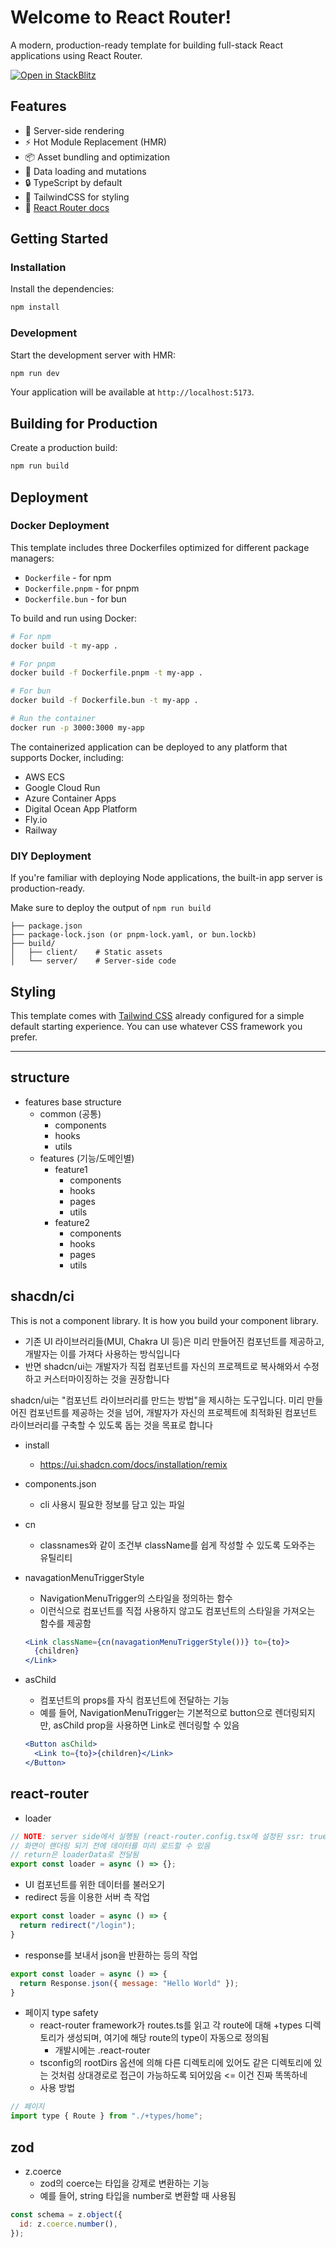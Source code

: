 # Welcome to React Router!

A modern, production-ready template for building full-stack React applications using React Router.

[![Open in StackBlitz](https://developer.stackblitz.com/img/open_in_stackblitz.svg)](https://stackblitz.com/github/remix-run/react-router-templates/tree/main/default)

## Features

- 🚀 Server-side rendering
- ⚡️ Hot Module Replacement (HMR)
- 📦 Asset bundling and optimization
- 🔄 Data loading and mutations
- 🔒 TypeScript by default
- 🎉 TailwindCSS for styling
- 📖 [React Router docs](https://reactrouter.com/)

## Getting Started

### Installation

Install the dependencies:

```bash
npm install
```

### Development

Start the development server with HMR:

```bash
npm run dev
```

Your application will be available at `http://localhost:5173`.

## Building for Production

Create a production build:

```bash
npm run build
```

## Deployment

### Docker Deployment

This template includes three Dockerfiles optimized for different package managers:

- `Dockerfile` - for npm
- `Dockerfile.pnpm` - for pnpm
- `Dockerfile.bun` - for bun

To build and run using Docker:

```bash
# For npm
docker build -t my-app .

# For pnpm
docker build -f Dockerfile.pnpm -t my-app .

# For bun
docker build -f Dockerfile.bun -t my-app .

# Run the container
docker run -p 3000:3000 my-app
```

The containerized application can be deployed to any platform that supports Docker, including:

- AWS ECS
- Google Cloud Run
- Azure Container Apps
- Digital Ocean App Platform
- Fly.io
- Railway

### DIY Deployment

If you're familiar with deploying Node applications, the built-in app server is production-ready.

Make sure to deploy the output of `npm run build`

```
├── package.json
├── package-lock.json (or pnpm-lock.yaml, or bun.lockb)
├── build/
│   ├── client/    # Static assets
│   └── server/    # Server-side code
```

## Styling

This template comes with [Tailwind CSS](https://tailwindcss.com/) already configured for a simple default starting experience. You can use whatever CSS framework you prefer.


---

## structure

- features base structure
  - common (공통)
    - components
    - hooks
    - utils
  - features (기능/도메인별)
    - feature1
      - components
      - hooks
      - pages
      - utils
    - feature2
      - components
      - hooks
      - pages
      - utils

## shacdn/ci

This is not a component library. It is how you build your component library.
- 기존 UI 라이브러리들(MUI, Chakra UI 등)은 미리 만들어진 컴포넌트를 제공하고, 개발자는 이를 가져다 사용하는 방식입니다
- 반면 shadcn/ui는 개발자가 직접 컴포넌트를 자신의 프로젝트로 복사해와서 수정하고 커스터마이징하는 것을 권장합니다

shadcn/ui는 "컴포넌트 라이브러리를 만드는 방법"을 제시하는 도구입니다.  미리 만들어진 컴포넌트를 제공하는 것을 넘어, 개발자가 자신의 프로젝트에 최적화된 컴포넌트 라이브러리를 구축할 수 있도록 돕는 것을 목표로 합니다

- install
  - https://ui.shadcn.com/docs/installation/remix

- components.json
  - cli 사용시 필요한 정보를 담고 있는 파일


- cn
  - classnames와 같이 조건부 className를 쉽게 작성할 수 있도록 도와주는 유틸리티

- navagationMenuTriggerStyle
  - NavigationMenuTrigger의 스타일을 정의하는 함수
  - 이런식으로 컴포넌트를 직접 사용하지 않고도 컴포넌트의 스타일을 가져오는 함수를 제공함
  ```jsx
  <Link className={cn(navagationMenuTriggerStyle())} to={to}>
    {children}
  </Link>
  ```
- asChild
  - 컴포넌트의 props를 자식 컴포넌트에 전달하는 기능
  - 예를 들어, NavigationMenuTrigger는 기본적으로 button으로 렌더링되지만, asChild prop을 사용하면 Link로 렌더링할 수 있음
  ```jsx
  <Button asChild>
    <Link to={to}>{children}</Link>
  </Button>
  ```


## react-router

- loader
```jsx
// NOTE: server side에서 실행됨 (react-router.config.tsx에 설정된 ssr: true에 따라)
// 화면이 랜더링 되기 전에 데이터를 미리 로드할 수 있음
// return은 loaderData로 전달됨
export const loader = async () => {};
```
  - UI 컴포넌트를 위한 데이터를 불러오기
  - redirect 등을 이용한 서버 측 작업
```jsx
export const loader = async () => {
  return redirect("/login");
}
```
  - response를 보내서 json을 반환하는 등의 작업
```jsx
export const loader = async () => {
  return Response.json({ message: "Hello World" });
}
```


- 페이지 type safety
  - react-router framework가 routes.ts를 읽고 각 route에 대해 +types 디렉토리가 생성되며, 여기에 해당 route의 type이 자동으로 정의됨
    - 개발시에는 .react-router
  - tsconfig의 rootDirs 옵션에 의해 다른 디렉토리에 있어도 같은 디렉토리에 있는 것처럼 상대경로로 접근이 가능하도록 되어있음 <= 이건 진짜 똑똑하네
  - 사용 방법
```jsx
// 페이지 
import type { Route } from "./+types/home";
```

## zod

- z.coerce
  - zod의 coerce는 타입을 강제로 변환하는 기능
  - 예를 들어, string 타입을 number로 변환할 때 사용됨
```jsx
const schema = z.object({
  id: z.coerce.number(),
});
```